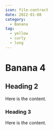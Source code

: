 ```yaml
---
icon: file-contract
date: 2022-01-08
category:
  - Banana
tag:
  - yellow
  - curly
  - long
---
```


# Banana 4

## Heading 2

Here is the content.

### Heading 3

Here is the content.
